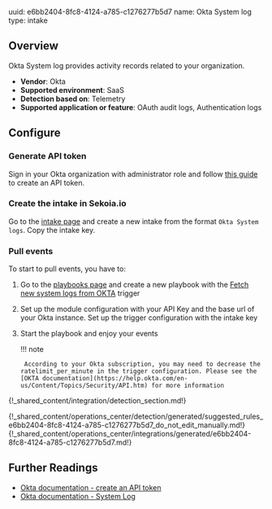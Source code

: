 uuid: e6bb2404-8fc8-4124-a785-c1276277b5d7
name: Okta System log
type: intake


## Overview
Okta System log provides activity records related to your organization.

- **Vendor**: Okta
- **Supported environment**: SaaS
- **Detection based on**: Telemetry
- **Supported application or feature**: OAuth audit logs, Authentication logs


## Configure

### Generate API token

Sign in your Okta organization with administrator role and follow [this guide](https://developer.okta.com/docs/guides/create-an-api-token/main/#create-the-token) to create an API token.

### Create the intake in Sekoia.io

Go to the [intake page](https://app.sekoia.io/operations/intakes) and create a new intake from the format `Okta System logs`. Copy the intake key.

### Pull events

To start to pull events, you have to:

1. Go to the [playbooks page](https://app.sekoia.io/operations/playbooks) and create a new playbook with the [Fetch new system logs from OKTA](/integration/action_library/okta.md) trigger
2. Set up the module configuration with your API Key and the base url of your Okta instance. Set up the trigger configuration with the intake key
3. Start the playbook and enjoy your events

    !!! note

        According to your Okta subscription, you may need to decrease the ratelimit_per_minute in the trigger configuration. Please see the [OKTA documentation](https://help.okta.com/en-us/Content/Topics/Security/API.htm) for more information


{!_shared_content/integration/detection_section.md!}

{!_shared_content/operations_center/detection/generated/suggested_rules_e6bb2404-8fc8-4124-a785-c1276277b5d7_do_not_edit_manually.md!}
{!_shared_content/operations_center/integrations/generated/e6bb2404-8fc8-4124-a785-c1276277b5d7.md!}

## Further Readings

- [Okta documentation - create an API token](https://developer.okta.com/docs/guides/create-an-api-token/main/)
- [Okta documentation - System Log](https://developer.okta.com/docs/reference/api/system-log/)
